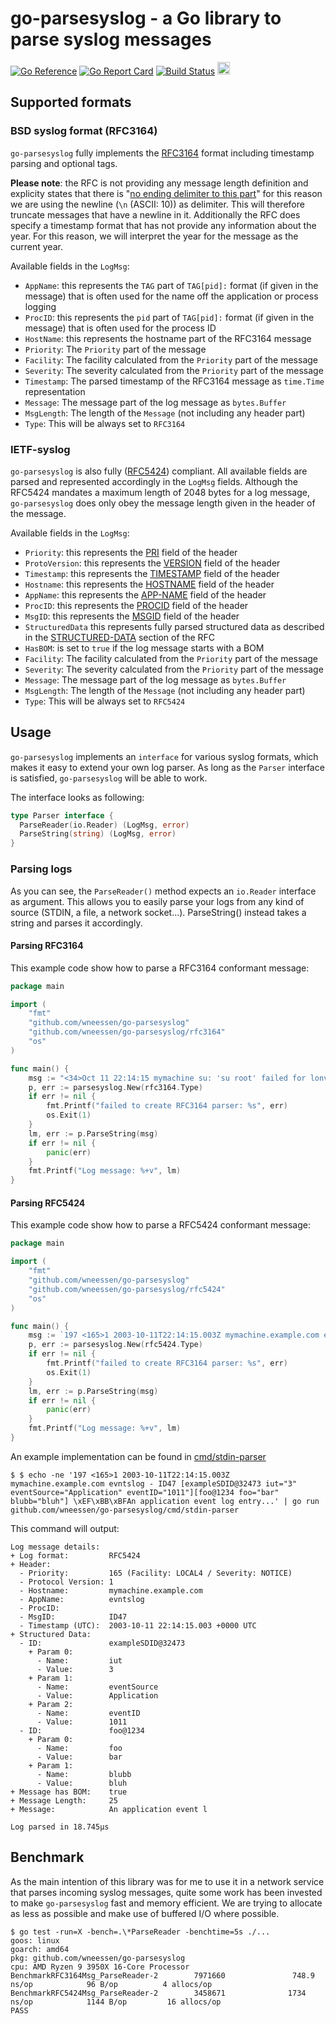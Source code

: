 <!--
SPDX-FileCopyrightText: 2021-2023 Winni Neessen <wn@neessen.dev>

SPDX-License-Identifier: MIT
-->
# go-parsesyslog - a Go library to parse syslog messages

[![Go Reference](https://pkg.go.dev/badge/github.com/wneessen/go-parsesyslog.svg)](https://pkg.go.dev/github.com/wneessen/go-parsesyslog) [![Go Report Card](https://goreportcard.com/badge/github.com/wneessen/go-parsesyslog)](https://goreportcard.com/report/github.com/wneessen/go-parsesyslog) [![Build Status](https://api.cirrus-ci.com/github/wneessen/go-parsesyslog.svg)](https://cirrus-ci.com/github/wneessen/go-parsesyslog) <a href="https://ko-fi.com/D1D24V9IX"><img src="https://uploads-ssl.webflow.com/5c14e387dab576fe667689cf/5cbed8a4ae2b88347c06c923_BuyMeACoffee_blue.png" height="20" alt="buy ma a coffee"></a>

## Supported formats

### BSD syslog format (RFC3164)

`go-parsesyslog` fully implements the [RFC3164](https://datatracker.ietf.org/doc/html/rfc3164) format including
timestamp parsing and optional tags.

**Please note**: the RFC is not providing any message length definition and explicity states that there
is "[no ending delimiter to this part](https://tools.ietf.org/search/rfc3164#section-4.1.3)"
for this reason we are using the newline (`\n` (ASCII: 10)) as delimiter. This will therefore truncate messages that
have a newline in it. Additionally the RFC does specify a timestamp format that has not provide any information about
the year. For this reason, we will interpret the year for the message as the current year.

Available fields in the `LogMsg`:

* `AppName`: this represents the `TAG` part of `TAG[pid]:` format (if given in the message) that is often used for the
  name off the application or process logging
* `ProcID`: this represents the `pid` part of `TAG[pid]:` format (if given in the message) that is often used for the
  process ID
* `HostName`: this represents the hostname part of the RFC3164 message
* `Priority`: The `Priority` part of the message
* `Facility`: The facility calculated from the `Priority` part of the message
* `Severity`: The severity calculated from the `Priority` part of the message
* `Timestamp`: The parsed timestamp of the RFC3164 message as `time.Time` representation
* `Message`: The message part of the log message as `bytes.Buffer`
* `MsgLength`: The length of the `Message` (not including any header part)
* `Type`: This will be always set to `RFC3164`

### IETF-syslog

`go-parsesyslog` is also fully ([RFC5424](https://datatracker.ietf.org/doc/html/rfc5424)) compliant. All available
fields are parsed and represented accordingly in the `LogMsg` fields. Although the RFC5424 mandates a maximum length of
2048 bytes for a log message, `go-parsesyslog` does only obey the message length given in the header of the message.

Available fields in the `LogMsg`:

* `Priority`: this represents the [PRI](https://datatracker.ietf.org/doc/html/rfc5424#section-6.2.1) field of the header
* `ProtoVersion`: this represents the [VERSION](https://datatracker.ietf.org/doc/html/rfc5424#section-6.2.2) field of
  the header
* `Timestamp`: this represents the [TIMESTAMP](https://datatracker.ietf.org/doc/html/rfc5424#section-6.2.3) field of the
  header
* `Hostname`: this represents the [HOSTNAME](https://datatracker.ietf.org/doc/html/rfc5424#section-6.2.4) field of the
  header
* `AppName`: this represents the [APP-NAME](https://datatracker.ietf.org/doc/html/rfc5424#section-6.2.5) field of the
  header
* `ProcID`: this represents the [PROCID](https://datatracker.ietf.org/doc/html/rfc5424#section-6.2.6) field of the
  header
* `MsgID`: this represents the [MSGID](https://datatracker.ietf.org/doc/html/rfc5424#section-6.2.7) field of the header
* `StructuredData` this represents fully parsed structured data as described in
  the [STRUCTURED-DATA](https://datatracker.ietf.org/doc/html/rfc5424#section-6.3) section of the RFC
* `HasBOM`: is set to `true` if the log message starts with a BOM
* `Facility`: The facility calculated from the `Priority` part of the message
* `Severity`: The severity calculated from the `Priority` part of the message
* `Message`: The message part of the log message as `bytes.Buffer`
* `MsgLength`: The length of the `Message` (not including any header part)
* `Type`: This will be always set to `RFC5424`

## Usage

`go-parsesyslog` implements an `interface` for various syslog formats, which makes it easy to extend your own log
parser. As long as the `Parser` interface is satisfied, `go-parsesyslog` will be able to work.

The interface looks as following:

```go
type Parser interface {
  ParseReader(io.Reader) (LogMsg, error)
  ParseString(string) (LogMsg, error)
}
```

### Parsing logs

As you can see, the `ParseReader()` method expects an `io.Reader` interface as argument. This allows you to 
easily parse your logs from any kind of source (STDIN, a file, a network socket...). ParseString() instead takes
a string and parses it accordingly.

#### Parsing RFC3164

This example code show how to parse a RFC3164 conformant message:

```go
package main

import (
	"fmt"
	"github.com/wneessen/go-parsesyslog"
	"github.com/wneessen/go-parsesyslog/rfc3164"
	"os"
)

func main() {
	msg := "<34>Oct 11 22:14:15 mymachine su: 'su root' failed for lonvick on /dev/pts/8\n"
	p, err := parsesyslog.New(rfc3164.Type)
	if err != nil {
		fmt.Printf("failed to create RFC3164 parser: %s", err)
		os.Exit(1)
	}
	lm, err := p.ParseString(msg)
	if err != nil {
		panic(err)
	}
	fmt.Printf("Log message: %+v", lm)
}
```

#### Parsing RFC5424

This example code show how to parse a RFC5424 conformant message:

```go
package main

import (
	"fmt"
	"github.com/wneessen/go-parsesyslog"
	"github.com/wneessen/go-parsesyslog/rfc5424"
	"os"
)

func main() {
	msg := `197 <165>1 2003-10-11T22:14:15.003Z mymachine.example.com evntslog - ID47 [exampleSDID@32473 iut="3" eventSource="Application" eventID="1011"][foo@1234 foo="bar" blubb="bluh"] \xEF\xBB\xBFAn application event log entry..."`
	p, err := parsesyslog.New(rfc5424.Type)
	if err != nil {
		fmt.Printf("failed to create RFC3164 parser: %s", err)
		os.Exit(1)
	}
	lm, err := p.ParseString(msg)
	if err != nil {
		panic(err)
	}
	fmt.Printf("Log message: %+v", lm)
}
```

An example implementation can be found in [cmd/stdin-parser](cmd/stdin-parser)

```shell
$ $ echo -ne '197 <165>1 2003-10-11T22:14:15.003Z mymachine.example.com evntslog - ID47 [exampleSDID@32473 iut="3" eventSource="Application" eventID="1011"][foo@1234 foo="bar" blubb="bluh"] \xEF\xBB\xBFAn application event log entry...' | go run github.com/wneessen/go-parsesyslog/cmd/stdin-parser
```

This command will output:

```
Log message details:
+ Log format:         RFC5424
+ Header:
  - Priority:         165 (Facility: LOCAL4 / Severity: NOTICE)
  - Protocol Version: 1
  - Hostname:         mymachine.example.com
  - AppName:          evntslog
  - ProcID:
  - MsgID:            ID47
  - Timestamp (UTC):  2003-10-11 22:14:15.003 +0000 UTC
+ Structured Data:
  - ID:               exampleSDID@32473
    + Param 0:
      - Name:         iut
      - Value:        3
    + Param 1:
      - Name:         eventSource
      - Value:        Application
    + Param 2:
      - Name:         eventID
      - Value:        1011
  - ID:               foo@1234
    + Param 0:
      - Name:         foo
      - Value:        bar
    + Param 1:
      - Name:         blubb
      - Value:        bluh
+ Message has BOM:    true
+ Message Length:     25
+ Message:            An application event l

Log parsed in 18.745µs
```

## Benchmark

As the main intention of this library was for me to use it in a network service that parses incoming syslog messages,
quite some work has been invested to make `go-parsesyslog` fast and memory efficient. We are trying to allocate as less
as possible and make use of buffered I/O where possible.

```shell
$ go test -run=X -bench=.\*ParseReader -benchtime=5s ./...
goos: linux
goarch: amd64
pkg: github.com/wneessen/go-parsesyslog
cpu: AMD Ryzen 9 3950X 16-Core Processor
BenchmarkRFC3164Msg_ParseReader-2        7971660               748.9 ns/op            96 B/op          4 allocs/op
BenchmarkRFC5424Msg_ParseReader-2        3458671              1734 ns/op            1144 B/op         16 allocs/op
PASS
```
